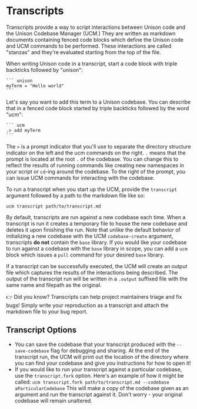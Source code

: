
# Transcripts

  Transcripts provide a way to script interactions between Unison code and the Unison Codebase
  Manager (UCM.) They are written as markdown documents
  containing fenced code blocks which define the Unison code and UCM commands to be performed.
  These interactions are called "stanzas" and they're evaluated starting from the top of the
  file.

  When writing Unison code in a transcript, start a code block with triple backticks followed
  by "unison":

  ````
  ``` unison
  myTerm = "Hello world"
  ```
  ````

  Let's say you want to add this term to a Unison codebase. You can describe that in a fenced
  code block started by triple backticks followed by the word "ucm":

  ````
  ``` ucm
  .> add myTerm
  ```
  ````

  The `>` is a prompt indicator that you'll use to separate the directory structure indicator
  on the left and the ucm commands on the right. `.` means that the prompt is located at the
  root `.` of the codebase. You can change this to reflect the results of running commands
  like creating new namespaces in your script or `cd`-ing around the codebase. To the right
  of the prompt, you can issue UCM commands for interacting with the codebase.

  To run a transcript when you start up the UCM, provide the `transcript` argument followed by a path to the markdown file like so:

  ```ucm transcript path/to/transcript.md```

  By default, transcripts are run against a new codebase each time. When a transcript is run it creates a temporary file to house the new codebase and deletes it upon finishing the run. Note that unlike the default behavior of initializing a new codebase with the UCM `codebase-create` argument, transcripts **do not** contain the `base` library. If you would like your codebase to run against a codebase with the `base` library in scope, you can add a `ucm` block which issues a `pull` command for your desired `base` library.

  If a transcript can be successfully executed, the UCM will create an output file which
  captures the results of the interactions being described. The output of the transcript run
  will be written in a `.output` suffixed file with the same name and filepath as the
  original.

  👉 Did you know? Transcripts can help project maintainers triage and fix bugs! Simply write your reproduction as a transcript and attach the markdown file to your bug report.

  ## Transcript Options

  * You can save the codebase that your transcript produced with the `--save-codebase`
    flag for debugging and sharing. At the end of the transcript run, the UCM will print out
    the location of the directory where you can find your codebase and give you instructions
    for how to open it!
  * If you would like to run your transcript against a particular codebase, use the
   `transcript.fork` option. Here's an example of how it might be called:
   `ucm transcript.fork path/to/transcript.md --codebase aParticularCodebase` This will
   make a copy of the codebase given as an argument and run the transcript against it.
   Don't worry - your original codebase will remain unaltered.

